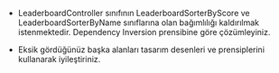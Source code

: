 * LeaderboardController sınıfının LeaderboardSorterByScore ve LeaderboardSorterByName sınıflarına olan bağımlılığı kaldırılmak istenmektedir. Dependency Inversion prensibine göre çözümleyiniz.

* Eksik gördüğünüz başka alanları tasarım desenleri ve prensiplerini kullanarak iyileştiriniz.
